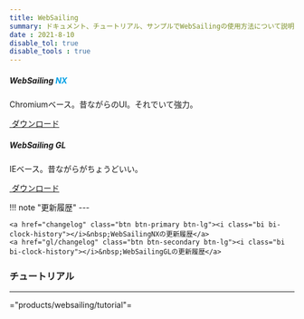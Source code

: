 ```yaml
---
title: WebSailing
summary: ドキュメント、チュートリアル、サンプルでWebSailingの使用方法について説明します。ユーザー、開発者、管理者向けの情報が含まれます。
date : 2021-8-10
disable_tol: true
disable_tools : true
---
```

<div class="row">
  <div class="col-sm-6">
    <div class="card">
      <div class="card-body">
        <h5 class="card-title">WebSailing <span style="color:#02a0e5;">NX</span></h5>
        <p class="card-text">Chromiumベース。昔ながらのUI。それでいて強力。</p>
        <a href="https://download.wsoft.ws/WebSailing/NX" class="btn btn-primary btn-lg"><i class="bi bi-clock-history"></i>&nbsp;ダウンロード</a>
      </div>
    </div>
  </div>
  <div class="col-sm-6">
    <div class="card">
      <div class="card-body">
        <h5 class="card-title">WebSailing GL</h5>
        <p class="card-text">IEベース。昔ながらがちょうどいい。</p>
        <a href="https://download.wsoft.ws/WebSailing/GL" class="btn btn-primary btn-lg"><i class="bi bi-clock-history"></i>&nbsp;ダウンロード</a>
      </div>
    </div>
  </div>
</div>



!!! note "更新履歴"
    ---
    
    <a href="changelog" class="btn btn-primary btn-lg"><i class="bi bi-clock-history"></i>&nbsp;WebSailingNXの更新履歴</a>
    <a href="gl/changelog" class="btn btn-secondary btn-lg"><i class="bi bi-clock-history"></i>&nbsp;WebSailingGLの更新履歴</a>

### チュートリアル
---

="products/websailing/tutorial"=
